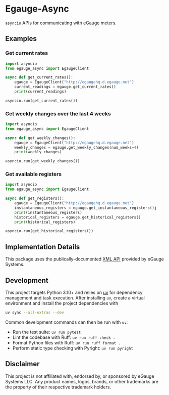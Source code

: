 # Egauge-Async

`asyncio` APIs for communicating with [eGauge](https://www.egauge.net) meters.

## Examples

### Get current rates
```python
import asyncio
from egauge_async import EgaugeClient

async def get_current_rates():
    egauge = EgaugeClient("http://egaugehq.d.egauge.net")
    current_readings = egauge.get_current_rates()
    print(current_readings)

asyncio.run(get_current_rates())
```

### Get weekly changes over the last 4 weeks

```python
import asyncio
from egauge_async import EgaugeClient

async def get_weekly_changes():
    egauge = EgaugeClient("http://egaugehq.d.egauge.net")
    weekly_changes = egauge.get_weekly_changes(num_weeks=4)
    print(weekly_changes)

asyncio.run(get_weekly_changes())
```

### Get available registers

```python
import asyncio
from egauge_async import EgaugeClient

async def get_registers():
    egauge = EgaugeClient("http://egaugehq.d.egauge.net")
    instantaneous_registers = egauge.get_instantaneous_registers()j
    print(instantaneous_registers)
    historical_registers = egauge.get_historical_registers()
    print(historical_registers)

asyncio.run(get_historical_registers())
```

## Implementation Details

This package uses the publically-documented [XML API](https://kb.egauge.net/books/egauge-meter-communication/page/xml-api)
provided by eGauge Systems.

## Development

This project targets Python 3.10+ and relies on [uv](https://github.com/astral-sh/uv) for
dependency management and task execution. After installing `uv`, create a virtual
environment and install the project dependencies with

```bash
uv sync --all-extras --dev
```

Common development commands can then be run with `uv`:

- Run the test suite: `uv run pytest`
- Lint the codebase with Ruff: `uv run ruff check .`
- Format Python files with Ruff: `uv run ruff format .`
- Perform static type checking with Pyright: `uv run pyright`

## Disclaimer

This project is not affiliated with, endorsed by, or sponsored by eGauge Systems LLC. Any
product names, logos, brands, or other trademarks are the property of their respective
trademark holders.
